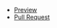 - [Preview](https://yazheviks.github.io/Mate/)
- [Pull Request](https://github.com/yazheviks/Mate/pull/1/files)




